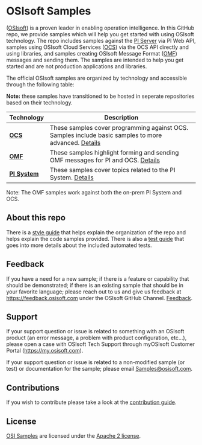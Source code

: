 # OSIsoft Samples
([OSIsoft](https://www.osisoft.com/)) is a proven leader in enabling operation intelligence.  In this GitHub repo, we provide samples which will help you get started with using OSIsoft technology. The repo includes samples against the [PI Server](https://www.osisoft.com/pi-system/) via PI Web API, samples using OSIsoft Cloud Services ([OCS](https://cloud.osisoft.com/welcome)) via the OCS API directly and using libraries, and samples creating OSIsoft Message Format ([OMF](https://pisquare.osisoft.com/community/developers-club/omf)) messages and sending them.  The samples are intended to help you get started and are not production applications and libraries.


The official OSIsoft samples are organized by technology and accessible through the following table:

__Note:__ these samples have transitioned to be hosted in seperate repositories based on their technology.   

Technology|Description
----|-----------
**[OCS](https://github.com/osisoft/OSI-Samples-OCS)** | These samples cover programming against OCS.  Samples include basic samples to more advanced.  [Details](https://github.com/osisoft/OSI-Samples-OCS)
**[OMF](https://github.com/osisoft/OSI-Samples-OMF)** | These samples highlight forming and sending OMF messages for PI and OCS.  [Details](https://github.com/osisoft/OSI-Samples-OMF)
**[PI System](https://github.com/osisoft/OSI-Samples-PI-System)**  | These samples cover topics related to the PI System. [Details](https://github.com/osisoft/OSI-Samples-PI-System) 

Note: The OMF samples work against both the on-prem PI System and OCS.

## About this repo

There is a [style guide](StyleGuide.md) that helps explain the organization of the repo and helps explain the code samples provided.  There is also a [test guide](test_guide.md) that goes into more details about the included automated tests.
 
## Feedback

If you have a need for a new sample; if there is a feature or capability that should be demonstrated; if there is an existing sample that should be in your favorite language; please reach out to us and give us feedback at https://feedback.osisoft.com under the OSIsoft GitHub Channel.  [Feedback](https://feedback.osisoft.com/forums/922279-osisoft-github).   
 
## Support

If your support question or issue is related to something with an OSIsoft product (an error message, a problem with product configuration, etc...), please open a case with OSIsoft Tech Support through myOSIsoft Customer Portal  (https://my.osisoft.com).

If your support question or issue is related to a non-modified sample (or test) or documentation for the sample; please email Samples@osisoft.com.

## Contributions

If you wish to contribute please take a look at the [contribution guide](CONTRIBUTING.md).

## License

[OSI Samples](https://github.com/osisoft/OSI-Samples) are licensed under the [Apache 2 license](LICENSE.md).
